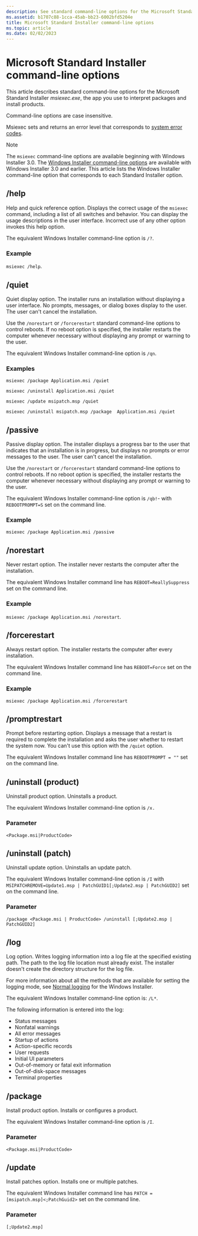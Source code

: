 ```yaml
---
description: See standard command-line options for the Microsoft Standard Installer Msiexec.exe, the app you use to interpret packages and install products.
ms.assetid: b1707c88-1cca-45ab-bb23-6002bfd5204e
title: Microsoft Standard Installer command-line options
ms.topic: article
ms.date: 02/02/2023
---
```


# Microsoft Standard Installer command-line options

This article describes standard command-line options for the Microsoft Standard Installer *msiexec.exe*, the app you use to interpret packages and install products.

Command-line options are case insensitive.

Msiexec sets and returns an error level that corresponds to [system error codes](../debug/system-error-codes.md).

> [!NOTE]
> The `msiexec` command-line options are available beginning with Windows Installer 3.0. The [Windows Installer command-line options](command-line-options.md) are available with Windows Installer 3.0 and earlier. This article lists the Windows Installer command-line option that corresponds to each Standard Installer option.

## /help

Help and quick reference option. Displays the correct usage of the `msiexec` command, including a list of all switches and behavior. You can display the usage descriptions in the user interface. Incorrect use of any other option invokes this help option.

The equivalent Windows Installer command-line option is `/?`.

### Example

`msiexec /help`.

## /quiet

Quiet display option. The installer runs an installation without displaying a user interface. No prompts, messages, or dialog boxes display to the user. The user can't cancel the installation.

Use the `/norestart` or `/forcerestart` standard command-line options to control reboots. If no reboot option is specified, the installer restarts the computer whenever necessary without displaying any prompt or warning to the user.

The equivalent Windows Installer command-line option is `/qn`.

### Examples

`msiexec /package Application.msi /quiet`

`msiexec /uninstall Application.msi /quiet`

`msiexec /update msipatch.msp /quiet`

`msiexec /uninstall msipatch.msp /package  Application.msi /quiet`

## /passive

Passive display option. The installer displays a progress bar to the user that indicates that an installation is in progress, but displays no prompts or error messages to the user. The user can't cancel the installation.

Use the `/norestart` or `/forcerestart` standard command-line options to control reboots. If no reboot option is specified, the installer restarts the computer whenever necessary without displaying any prompt or warning to the user.

The equivalent Windows Installer command-line option is `/qb!`- with `REBOOTPROMPT=S` set on the command line.

### Example

`msiexec /package Application.msi /passive`

## /norestart

Never restart option. The installer never restarts the computer after the installation.

The equivalent Windows Installer command line has `REBOOT=ReallySuppress` set on the command line.

### Example

`msiexec /package Application.msi /norestart`.

## /forcerestart

Always restart option. The installer restarts the computer after every installation.

The equivalent Windows Installer command line has `REBOOT=Force` set on the command line.

### Example

`msiexec /package Application.msi /forcerestart`

## /promptrestart

Prompt before restarting option. Displays a message that a restart is required to complete the installation and asks the user whether to restart the system now. You can't use this option with the `/quiet` option.

The equivalent Windows Installer command line has `REBOOTPROMPT = ""` set on the command line.

## /uninstall (product)

Uninstall product option. Uninstalls a product.

The equivalent Windows Installer command-line option is `/x.`

### Parameter

`<Package.msi|ProductCode>`

## /uninstall (patch)

Uninstall update option. Uninstalls an update patch.

The equivalent Windows Installer command-line option is `/I` with `MSIPATCHREMOVE=Update1.msp | PatchGUID1[;Update2.msp | PatchGUID2]` set on the command line.

### Parameter

`/package <Package.msi | ProductCode> /uninstall [;Update2.msp | PatchGUID2]`

## /log

Log option. Writes logging information into a log file at the specified existing path. The path to the log file location must already exist. The installer doesn't create the directory structure for the log file.

For more information about all the methods that are available for setting the logging mode, see [Normal logging](normal-logging.md) for the Windows Installer.

The equivalent Windows Installer command-line option is: `/L*`.

The following information is entered into the log:

- Status messages
- Nonfatal warnings
- All error messages
- Startup of actions
- Action-specific records
- User requests
- Initial UI parameters
- Out-of-memory or fatal exit information
- Out-of-disk-space messages
- Terminal properties

## /package

Install product option. Installs or configures a product.

The equivalent Windows Installer command-line option is `/I`.

### Parameter

`<Package.msi|ProductCode>`

## /update

Install patches option. Installs one or multiple patches.

The equivalent Windows Installer command line has `PATCH = [msipatch.msp]<;PatchGuid2>` set on the command line.

### Parameter

`[;Update2.msp]`
